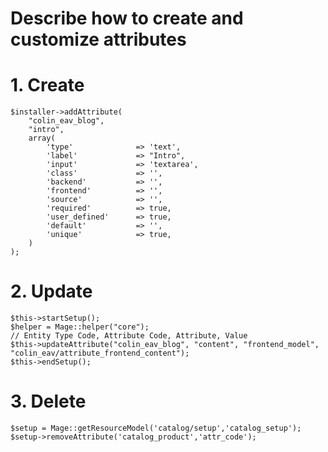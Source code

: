 # Describe how to create and customize attributes

# 1. Create

    $installer->addAttribute(
        "colin_eav_blog",
        "intro",
        array(
            'type'              => 'text',
            'label'             => "Intro",
            'input'             => 'textarea',
            'class'             => '',
            'backend'           => '',
            'frontend'          => '',
            'source'            => '',
            'required'          => true,
            'user_defined'      => true,
            'default'           => '',
            'unique'            => true,
        )
    );

# 2. Update

    $this->startSetup();
    $helper = Mage::helper("core");
    // Entity Type Code, Attribute Code, Attribute, Value
    $this->updateAttribute("colin_eav_blog", "content", "frontend_model", "colin_eav/attribute_frontend_content");
    $this->endSetup();

# 3. Delete

    $setup = Mage::getResourceModel('catalog/setup','catalog_setup');
    $setup->removeAttribute('catalog_product','attr_code');
